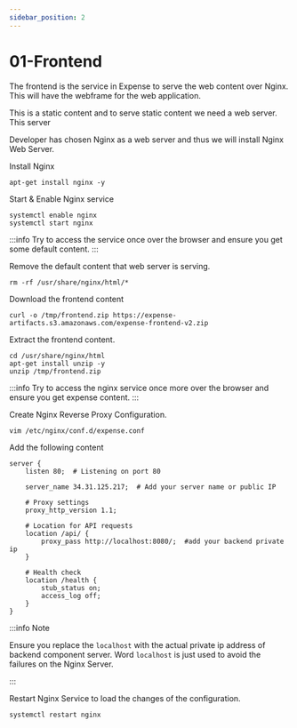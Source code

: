 ```yaml
---
sidebar_position: 2
---
```


# 01-Frontend

The frontend is the service in Expense to serve the web content over Nginx. This will have the webframe for the web application.

This is a static content and to serve static content we need a web server. This server

Developer has chosen Nginx as a web server and thus we will install Nginx Web Server. 

Install Nginx 
```shell
apt-get install nginx -y
```

Start & Enable Nginx service 
```shell
systemctl enable nginx 
systemctl start nginx 
```

:::info
Try to access the service once over the browser and ensure you get some default content.
:::


Remove the default content that web server is serving. 

```shell
rm -rf /usr/share/nginx/html/* 
```

Download the frontend content

```shell
curl -o /tmp/frontend.zip https://expense-artifacts.s3.amazonaws.com/expense-frontend-v2.zip 
```

Extract the frontend content.

```shell
cd /usr/share/nginx/html 
apt-get install unzip -y
unzip /tmp/frontend.zip
```

:::info
Try to access the nginx service once more over the browser and ensure you get expense content.
:::

Create Nginx Reverse Proxy Configuration.

```shell 
vim /etc/nginx/conf.d/expense.conf
```

Add the following content 

```nginx configuration title=/etc/nginx/conf.d/expense.conf
server {
    listen 80;  # Listening on port 80

    server_name 34.31.125.217;  # Add your server name or public IP

    # Proxy settings
    proxy_http_version 1.1;

    # Location for API requests
    location /api/ {
        proxy_pass http://localhost:8080/;  #add your backend private ip
    }

    # Health check
    location /health {
        stub_status on;
        access_log off;
    }
}
```

:::info Note

Ensure you replace the `localhost` with the actual private ip address of backend component server. Word `localhost` is just used to avoid the failures on the Nginx Server.

:::


Restart Nginx Service to load the changes of the configuration.

```shell 
systemctl restart nginx 
```

